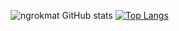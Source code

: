 ![ngrokmat GitHub stats](https://github-readme-stats.vercel.app/api?username=ngrokmat&show_icons=true&theme=transparent)
[![Top Langs](https://github-readme-stats.vercel.app/api/top-langs/?username=ngrokmat&theme=transparent)](https://github.com/anuraghazra/github-readme-stats)
